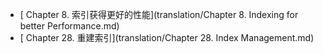 - [ Chapter 8. 索引获得更好的性能](translation/Chapter 8. Indexing for better Performance.md)
- [ Chapter 28. 重建索引](translation/Chapter 28. Index Management.md)
